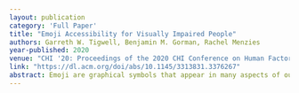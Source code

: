 ```yaml
---
layout: publication
category: 'Full Paper'
title: "Emoji Accessibility for Visually Impaired People"
authors: Garreth W. Tigwell, Benjamin M. Gorman, Rachel Menzies
year-published: 2020
venue: "CHI '20: Proceedings of the 2020 CHI Conference on Human Factors in Computing Systems"
link: "https://dl.acm.org/doi/abs/10.1145/3313831.3376267"
abstract: Emoji are graphical symbols that appear in many aspects of our lives. Worldwide, around 36 million people are blind and 217 million have a moderate to severe visual impairment. This portion of the population may use and encounter emoji, yet it is unclear what accessibility challenges emoji introduce. We first conducted an online survey with 58 visually impaired participants to understand how they use and encounter emoji online, and the challenges they experience. We then conducted 11 interviews with screen reader users to understand more about the challenges reported in our survey findings. Our interview findings demonstrate that technology is both an enabler and a barrier, emoji descriptors can hinder communication, and therefore the use of emoji impacts social interaction. Using our findings from both studies, we propose best practice when using emoji and recommendations to improve the future accessibility of emoji for visually impaired people.
---
```

